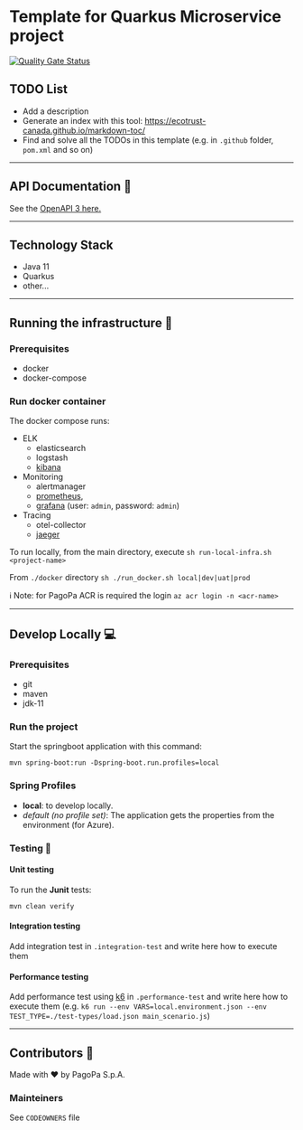 # Template for Quarkus Microservice project

[![Quality Gate Status](https://sonarcloud.io/api/project_badges/measure?project=TODO-set-your-id&metric=alert_status)](https://sonarcloud.io/dashboard?id=TODO-set-your-id)

## TODO List
- Add a description 
- Generate an index with this tool: https://ecotrust-canada.github.io/markdown-toc/
- Find and solve all the TODOs in this template (e.g. in `.github` folder, `pom.xml` and so on)

---
## API Documentation 📖
See the [OpenAPI 3 here.](https://editor.swagger.io/?url=https://raw.githubusercontent.com/pagopa/pagopa-platform-authorizer-config/main/openapi/openapi.json)

---

## Technology Stack
- Java 11
- Quarkus
- other...
---

## Running the infrastructure 🚀

### Prerequisites
- docker
- docker-compose

### Run docker container
The docker compose runs:
- ELK
    - elasticsearch
    - logstash
    - [kibana](http://localhost:5601/)
- Monitoring
    - alertmanager
    - [prometheus](http://localhost:9090/),
    - [grafana](http://localhost:3000/) (user: ```admin```, password: ```admin```)
- Tracing
    - otel-collector
    - [jaeger](http://localhost:16686/)


To run locally, from the main directory, execute
`sh run-local-infra.sh <project-name>`

From `./docker` directory
`sh ./run_docker.sh local|dev|uat|prod`

ℹ️ Note: for PagoPa ACR is required the login `az acr login -n <acr-name>`

---

## Develop Locally 💻

### Prerequisites
- git
- maven
- jdk-11

### Run the project

Start the springboot application with this command:

`mvn spring-boot:run -Dspring-boot.run.profiles=local`



### Spring Profiles

- **local**: to develop locally.
- _default (no profile set)_: The application gets the properties from the environment (for Azure).


### Testing 🧪

#### Unit testing

To run the **Junit** tests:

`mvn clean verify`

#### Integration testing
Add integration test in `.integration-test` and write here how to execute them

#### Performance testing
Add performance test using [k6](https://k6.io/) in `.performance-test` and write here how to execute them (e.g. `k6 run --env VARS=local.environment.json --env TEST_TYPE=./test-types/load.json main_scenario.js`)


---

## Contributors 👥
Made with ❤️ by PagoPa S.p.A.

### Mainteiners
See `CODEOWNERS` file
